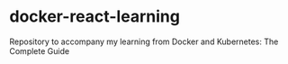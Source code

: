 # docker-react-learning
Repository to accompany my learning from Docker and Kubernetes: The Complete Guide
